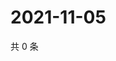 # 2021-11-05

共 0 条

<!-- BEGIN WEIBO -->
<!-- 最后更新时间 Fri Nov 05 2021 17:11:45 GMT+0800 (China Standard Time) -->

<!-- END WEIBO -->
